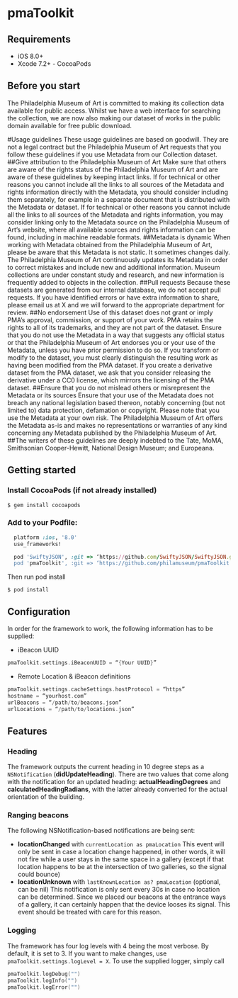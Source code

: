 # pmaToolkit

## Requirements
- iOS 8.0+
- Xcode 7.2+ - CocoaPods

## Before you start
The Philadelphia Museum of Art is committed to making its collection data available for public access. Whilst we have a web interface for searching the collection, we are now also making our dataset of works in the public domain available for free public download. 

#Usage guidelines
These usage guidelines are based on goodwill. They are not a legal contract but the Philadelphia Museum of Art requests that you follow these guidelines if you use Metadata from our Collection dataset.
##Give attribution to the Philadelphia Museum of Art
Make sure that others are aware of the rights status of the Philadelphia Museum of Art and are aware of these guidelines by keeping intact links.
If for technical or other reasons you cannot include all the links to all sources of the Metadata and rights information directly with the Metadata, you should consider including them separately, for example in a separate document that is distributed with the Metadata or dataset.
If for technical or other reasons you cannot include all the links to all sources of the Metadata and rights information, you may consider linking only to the Metadata source on the Philadelphia Museum of Art’s website, where all available sources and rights information can be found, including in machine readable formats.
##Metadata is dynamic
When working with Metadata obtained from the Philadelphia Museum of Art, please be aware that this Metadata is not static. It sometimes changes daily. The Philadelphia Museum of Art continuously updates its Metadata in order to correct mistakes and include new and additional information. Museum collections are under constant study and research, and new information is frequently added to objects in the collection.
##Pull requests
Because these datasets are generated from our internal database, we do not accept pull requests. If you have identified errors or have extra information to share, please email us at X and we will forward to the appropriate department for review.
##No endorsement
Use of this dataset does not grant or imply PMA’s  approval, commission, or support of your work. PMA retains the rights to all of its trademarks, and they are not part of the dataset.  Ensure that you do not use the Metadata in a way that suggests any official status or that the Philadelphia Museum of Art endorses you or your use of the Metadata, unless you have prior permission to do so. If you transform or modify to the dataset, you must clearly distinguish the resulting work as having been modified from the PMA dataset. If you create a derivative dataset from the PMA dataset, we ask that you consider releasing the derivative under a CC0 license, which mirrors the licensing of the PMA dataset.
##Ensure that you do not mislead others or misrepresent the Metadata or its sources
Ensure that your use of the Metadata does not breach any national legislation based thereon, notably concerning (but not limited to) data protection, defamation or copyright. Please note that you use the Metadata at your own risk. The Philadelphia Museum of Art offers the Metadata as-is and makes no representations or warranties of any kind concerning any Metadata published by the Philadelphia Museum of Art.
##The writers of these guidelines are deeply indebted to the Tate, MoMA, Smithsonian Cooper-Hewitt, National Design Museum; and Europeana.

## Getting started

### Install CocoaPods (if not already installed) 
```$ gem install cocoapods```

### Add to your Podfile:
```ruby
  platform :ios, '8.0'
  use_frameworks!

  pod 'SwiftyJSON', :git => ‘https://github.com/SwiftyJSON/SwiftyJSON.git'
  pod 'pmaToolkit', :git => ‘https://github.com/philamuseum/pmaToolkit.git '
```

Then run pod install

```$ pod install```

## Configuration

In order for the framework to work, the following information has to be supplied:

- iBeacon UUID
```swift
pmaToolkit.settings.iBeaconUUID = “{Your UUID}”
```

- Remote Location & iBeacon definitions 
```swift
pmaToolkit.settings.cacheSettings.hostProtocol = “https” 
hostname = “yourhost.com” 
urlBeacons = “/path/to/beacons.json” 
urlLocations = “/path/to/locations.json”
```
## Features

### Heading

The framework outputs the current heading in 10 degree steps as a ```NSNotification``` (**didUpdateHeading**). There are two values that come along with the notification for an updated heading: **actualHeadingDegrees** and **calculatedHeadingRadians**, with the latter already converted for the actual orientation of the building.

### Ranging beacons
The following NSNotification-based notifications are being sent:
- **locationChanged** with ```currentLocation as pmaLocation```
This event will only be sent in case a location change happened, in other words, it will not fire while a user stays in the same space in a gallery (except if that location happens to be at the intersection of two galleries, so the signal could bounce)
- **locationUnknown** with ```lastKnownLocation as? pmaLocation``` (optional, can be nil) This notification is only sent every 30s in case no location can be determined. Since we placed our beacons at the entrance ways of a gallery, it can certainly happen that the device looses its signal.
This event should be treated with care for this reason.

### Logging
The framework has four log levels with 4 being the most verbose. By default, it is set to 3. If you want to make changes, use ```pmaToolkit.settings.logLevel = X```.
To use the supplied logger, simply call

```swift
pmaToolkit.logDebug("") 
pmaToolkit.logInfo("") 
pmaToolkit.logError("")
```
